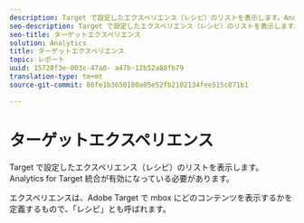 ```yaml
---
description: Target で設定したエクスペリエンス（レシピ）のリストを表示します。Analytics for Target 統合が有効になっている必要があります。
seo-description: Target で設定したエクスペリエンス（レシピ）のリストを表示します。Analytics for Target 統合が有効になっている必要があります。
seo-title: ターゲットエクスペリエンス
solution: Analytics
title: ターゲットエクスペリエンス
topic: レポート
uuid: 15728f3e-003c-47a0- a47b-12b52a88fb79
translation-type: tm+mt
source-git-commit: 86fe1b3650100a05e52fb2102134fee515c871b1

---
```



# ターゲットエクスペリエンス

Target で設定したエクスペリエンス（レシピ）のリストを表示します。Analytics for Target 統合が有効になっている必要があります。

エクスペリエンスは、Adobe Target で mbox にどのコンテンツを表示するかを定義するもので、「レシピ」とも呼ばれます。
